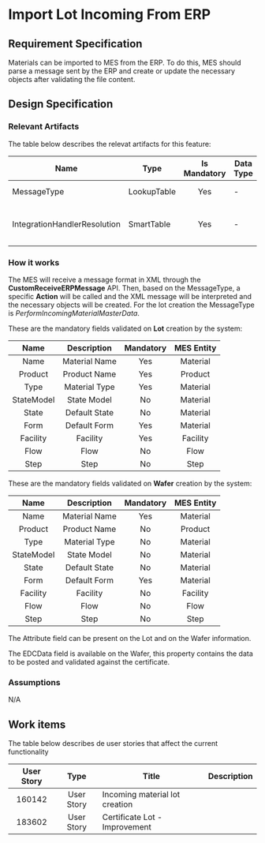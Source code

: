 # Import Lot Incoming From ERP

## Requirement Specification

Materials can be imported to MES from the ERP. To do this, MES should parse a message sent by the ERP and create or update the necessary objects after validating the file content.

## Design Specification

### Relevant Artifacts

The table below describes the relevat artifacts for this feature:

| Name                         | Type        | Is Mandatory | Data Type | Description                             |
| ---------------------------- | ----------- | :----------: | --------- | --------------------------------------- |
| MessageType                  | LookupTable |      Yes     |     -     | Type of the Integration                 |
| IntegrationHandlerResolution | SmartTable  |      Yes     |     -     | Used to resolve the integration handler |

### How it works

The MES will receive a message format in XML through the **CustomReceiveERPMessage** API. Then, based on the MessageType, a specific **Action** will be called and the XML message will be interpreted and the necessary objects will be created. For the lot creation the MessageType is *PerformIncomingMaterialMasterData*.

These are the mandatory fields validated on **Lot** creation by the system:

| Name          | Description   | Mandatory | MES Entity   |
| :-----------: | :-----------: | :-------: | :----------: |
| Name          | Material Name | Yes       |  Material    |
| Product       | Product Name  | Yes       |  Product     |
| Type          | Material Type | Yes       |  Material    |
| StateModel    | State Model   | No        |  Material    |
| State         | Default State | No        |  Material    |
| Form          | Default Form  | Yes       |  Material    |
| Facility      | Facility      | Yes       |  Facility    |
| Flow          | Flow          | No        |  Flow        |
| Step          | Step          | No        |  Step        |

These are the mandatory fields validated on **Wafer** creation by the system:

| Name          | Description   | Mandatory | MES Entity   |
| :-----------: | :-----------: | :-------: | :----------: |
| Name          | Material Name | Yes       |  Material    |
| Product       | Product Name  | No        |  Product     |
| Type          | Material Type | No        |  Material    |
| StateModel    | State Model   | No        |  Material    |
| State         | Default State | No        |  Material    |
| Form          | Default Form  | Yes       |  Material    |
| Facility      | Facility      | No        |  Facility    |
| Flow          | Flow          | No        |  Flow        |
| Step          | Step          | No        |  Step        |

The Attribute field can be present on the Lot and on the Wafer information.

The EDCData field is available on the Wafer, this property contains the data to be posted and validated against the certificate.

### Assumptions

N/A

## Work items

The table below describes de user stories that affect the current functionality

| User Story | Type       | Title                          | Description |
| :--------: | :--------: | ------------------------------ | ----------- |
| 160142     | User Story | Incoming material lot creation |             |
| 183602     | User Story | Certificate Lot - Improvement  |             |
